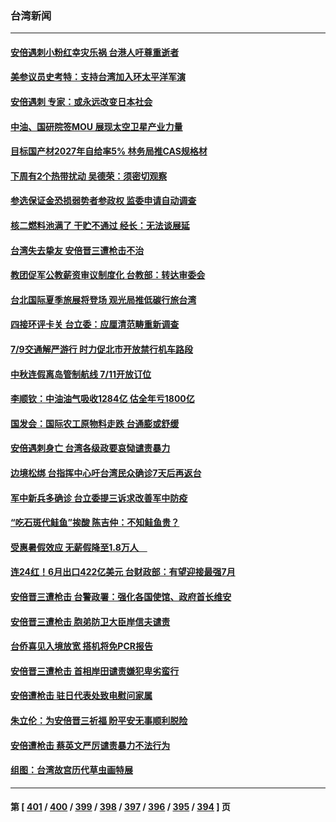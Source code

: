 ### 台湾新闻
---
#### [安倍遇刺小粉红幸灾乐祸 台港人吁尊重逝者](../../pages/ncid1349361/n13776604.md) 
#### [美参议员史考特：支持台湾加入环太平洋军演](../../pages/ncid1349361/n13776679.md) 
#### [安倍遇刺 专家：或永远改变日本社会](../../pages/ncid1349361/n13776614.md) 
#### [中油、国研院签MOU 展现太空卫星产业力量](../../pages/ncid1349361/n13776544.md) 
#### [目标国产材2027年自给率5% 林务局推CAS规格材](../../pages/ncid1349361/n13776556.md) 
#### [下周有2个热带扰动 吴德荣：须密切观察](../../pages/ncid1349361/n13776555.md) 
#### [参选保证金恐损弱势者参政权 监委申请自动调查](../../pages/ncid1349361/n13776554.md) 
#### [核二燃料池满了 干贮不通过 经长：无法谈展延](../../pages/ncid1349361/n13776550.md) 
#### [台湾失去挚友 安倍晋三遭枪击不治](../../pages/ncid1349361/n13776546.md) 
#### [教团促军公教薪资审议制度化 台教部：转达审委会](../../pages/ncid1349361/n13776511.md) 
#### [台北国际夏季旅展将登场 观光局推低碳行旅台湾](../../pages/ncid1349361/n13776512.md) 
#### [四接环评卡关 台立委：应厘清范畴重新调查](../../pages/ncid1349361/n13776514.md) 
#### [7/9交通解严游行 时力促北市开放禁行机车路段](../../pages/ncid1349361/n13776518.md) 
#### [中秋连假离岛管制航线 7/11开放订位](../../pages/ncid1349361/n13776516.md) 
#### [李顺钦：中油油气吸收1284亿 估全年亏1800亿](../../pages/ncid1349361/n13776459.md) 
#### [国发会：国际农工原物料走跌 台通膨或舒缓](../../pages/ncid1349361/n13776461.md) 
#### [安倍遇刺身亡 台湾各级政要哀恸谴责暴力](../../pages/ncid1349361/n13776471.md) 
#### [边境松绑 台指挥中心吁台湾民众确诊7天后再返台](../../pages/ncid1349361/n13776450.md) 
#### [军中新兵多确诊 台立委提三诉求改善军中防疫](../../pages/ncid1349361/n13776451.md) 
#### [“吃石斑代鲑鱼”挨酸 陈吉仲：不知鲑鱼贵？](../../pages/ncid1349361/n13776453.md) 
#### [受惠暑假效应 无薪假降至1.8万人　](../../pages/ncid1349361/n13776454.md) 
#### [连24红！6月出口422亿美元 台财政部：有望迎接最强7月](../../pages/ncid1349361/n13776388.md) 
#### [安倍晋三遭枪击 台警政署：强化各国使馆、政府首长维安](../../pages/ncid1349361/n13776343.md) 
#### [安倍晋三遭枪击 胞弟防卫大臣岸信夫谴责](../../pages/ncid1349361/n13776344.md) 
#### [台侨喜见入境放宽 搭机将免PCR报告](../../pages/ncid1349361/n13776086.md) 
#### [安倍晋三遭枪击 首相岸田谴责嫌犯卑劣蛮行](../../pages/ncid1349361/n13776264.md) 
#### [安倍遭枪击 驻日代表处致电慰问家属](../../pages/ncid1349361/n13776245.md) 
#### [朱立伦：为安倍晋三祈福 盼平安无事顺利脱险](../../pages/ncid1349361/n13776223.md) 
#### [安倍遭枪击 蔡英文严厉谴责暴力不法行为](../../pages/ncid1349361/n13776115.md) 
#### [组图：台湾故宫历代草虫画特展](../../pages/ncid1349361/n13775316.md) 

---
#### 第 [ [401](./401.md) / [400](./400.md) / [399](./399.md) / [398](./398.md) / [397](./397.md) / [396](./396.md) / [395](./395.md) / [394](./394.md) ] 页
